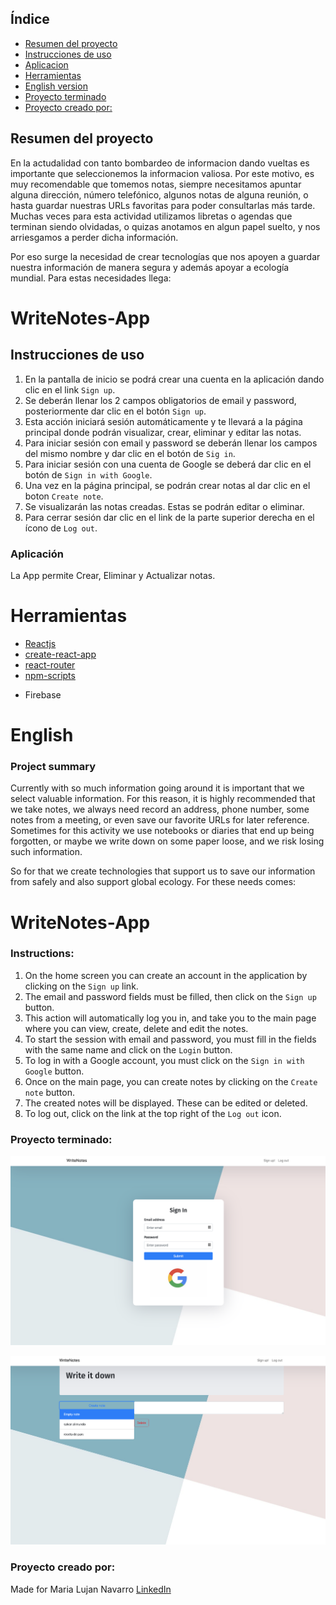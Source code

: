 ## Índice

- [Resumen del proyecto](#resumen-del-proyecto)
- [Instrucciones de uso](#Instrucciones-de-uso)
- [Aplicacion](#Aplicacion)
- [Herramientas](#herramientas)
- [English version](#English)
- [Proyecto terminado](#proyecto-terminado)
- [Proyecto creado por:](#proyecto-creado-por:)

## Resumen del proyecto

En la actudalidad con tanto bombardeo de informacion dando vueltas es importante que seleccionemos
la informacion valiosa. Por este motivo, es muy recomendable que tomemos notas, siempre necesitamos
apuntar alguna dirección, número telefónico, algunos notas de alguna reunión, o hasta guardar
nuestras URLs favoritas para poder consultarlas más tarde. Muchas veces para esta actividad
utilizamos libretas o agendas que terminan siendo olvidadas, o quizas anotamos en algun papel
suelto, y nos arriesgamos a perder dicha información.

Por eso surge la necesidad de crear tecnologías que nos apoyen a guardar nuestra información de
manera segura y además apoyar a ecología mundial. Para estas necesidades llega:

# WriteNotes-App

## Instrucciones de uso

1. En la pantalla de inicio se podrá crear una cuenta en la aplicación dando clic en el link `Sign up`.
2. Se deberán llenar los 2 campos obligatorios de email y password, posteriormente dar clic en el botón `Sign up`.
3. Esta acción iniciará sesión automáticamente y te llevará a la página principal donde podrán visualizar, crear, eliminar y editar las notas.
4. Para iniciar sesión con email y password se deberán llenar los campos del mismo nombre y dar clic en el botón de `Sig in`.
5. Para iniciar sesión con una cuenta de Google se deberá dar clic en el botón de `Sign in with Google`.
6. Una vez en la página principal, se podrán crear notas al dar clic en el boton `Create note`.
7. Se visualizarán las notas creadas. Estas se podrán editar o eliminar.
8. Para cerrar sesión dar clic en el link de la parte superior derecha en el ícono de `Log out`.

### Aplicación

La App permite Crear, Eliminar y Actualizar notas.

# Herramientas

- [Reactjs](https://reactjs.org/)
- [create-react-app](https://create-react-app.dev/docs/getting-started)
- [react-router](https://reacttraining.com/react-router/web/guides/quick-start)
- [npm-scripts](https://docs.npmjs.com/misc/scripts)

* Firebase

# English

### Project summary

Currently with so much information going around it is important that we select
valuable information. For this reason, it is highly recommended that we take notes, we always need
record an address, phone number, some notes from a meeting, or even save
our favorite URLs for later reference. Sometimes for this activity
we use notebooks or diaries that end up being forgotten, or maybe we write down on some paper
loose, and we risk losing such information.

So for that we create technologies that support us to save our information from
safely and also support global ecology. For these needs comes:

# WriteNotes-App

### Instructions:

1. On the home screen you can create an account in the application by clicking on the `Sign up` link.
2. The email and password fields must be filled, then click on the `Sign up` button.
3. This action will automatically log you in, and take you to the main page where you can view, create, delete and edit the notes.
4. To start the session with email and password, you must fill in the fields with the same name and click on the `Login` button.
5. To log in with a Google account, you must click on the `Sign in with Google` button.
6. Once on the main page, you can create notes by clicking on the `Create note` button.
7. The created notes will be displayed. These can be edited or deleted.
8. To log out, click on the link at the top right of the `Log out` icon.

### Proyecto terminado:

![Alt text](/assets/lab-notes1.png?raw=true 'Login Page')

![Alt text](/assets/lab-notes2.png?raw=true 'Main Page')

### Proyecto creado por:

Made for Maria Lujan Navarro [LinkedIn](https://www.linkedin.com/in/lujan-navarro/)
